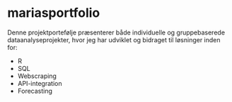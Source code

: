 # mariasportfolio
Denne projektportefølje præsenterer både individuelle og gruppebaserede dataanalyseprojekter, hvor jeg har udviklet og bidraget til løsninger inden for: 
- R
- SQL
- Webscraping
- API-integration
- Forecasting
